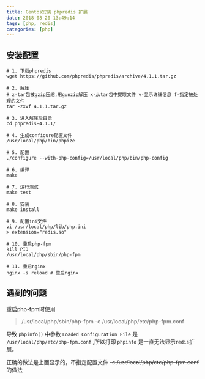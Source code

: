 ```yaml
---
title: Centos安装 phpredis 扩展
date: 2018-08-20 13:49:14
tags: [php, redis]
categories: [php]
---
```


## 安装配置
```
# 1. 下载phpredis
wget https://github.com/phpredis/phpredis/archive/4.1.1.tar.gz

# 2. 解压 
# z-tar包被gzip压缩,用gunzip解压 x-从tar包中提取文件 v-显示详细信息 f-指定被处理的文件
tar -zxvf 4.1.1.tar.gz

# 3. 进入解压后目录
cd phpredis-4.1.1/

# 4. 生成configure配置文件
/usr/local/php/bin/phpize

# 5. 配置
./configure --with-php-config=/usr/local/php/bin/php-config

# 6. 编译
make

# 7. 运行测试
make test

# 8. 安装
make install

# 9. 配置ini文件
vi /usr/local/php/lib/php.ini
> extension="redis.so"

# 10. 重启php-fpm
kill PID
/usr/local/php/sbin/php-fpm

# 11. 重启nginx
nginx -s reload # 重启nginx
```

## 遇到的问题

重启php-fpm时使用

> /usr/local/php/sbin/php-fpm -c /usr/local/php/etc/php-fpm.conf

导致 `phpinfo()` 中参数 `Loaded Configuration File` 是 `/usr/local/php/etc/php-fpm.conf` ,所以打印 `phpinfo` 是一直无法显示`redis`扩展。

正确的做法是上面显示的，不指定配置文件 ~~-c /usr/local/php/etc/php-fpm.conf~~ 的做法
